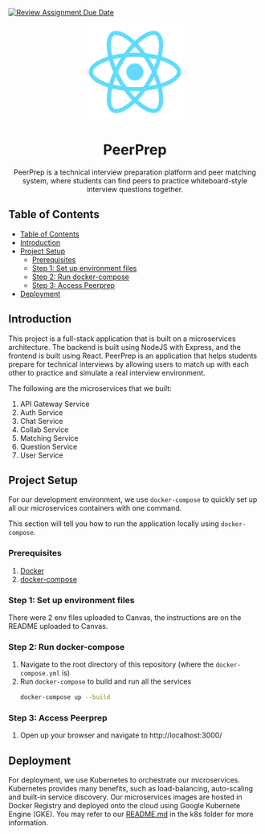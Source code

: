 [![Review Assignment Due Date](https://classroom.github.com/assets/deadline-readme-button-24ddc0f5d75046c5622901739e7c5dd533143b0c8e959d652212380cedb1ea36.svg)](https://classroom.github.com/a/6BOvYMwN)
<p align="center">
   <img src="frontend/public/logo192.png" alt="PeerPrep Logo" />
</p>
<h1 align="center">PeerPrep</h1>
<p align="center">PeerPrep is a technical interview preparation platform and peer matching system, where students can find peers to practice whiteboard-style interview questions together.</p>

## Table of Contents
- [Table of Contents](#table-of-contents)
- [Introduction](#introduction)
- [Project Setup](#project-setup)
  - [Prerequisites](#prerequisites)
  - [Step 1: Set up environment files](#step-1-set-up-environment-files)
  - [Step 2: Run docker-compose](#step-2-run-docker-compose)
  - [Step 3: Access Peerprep](#step-3-access-peerprep)
- [Deployment](#deployment)

## Introduction
This project is a full-stack application that is built on a microservices architecture. The backend is built using NodeJS with Express, and the frontend is built using React. PeerPrep is an application that helps students prepare for technical interviews by allowing users to match up with each other to practice and simulate a real interview environment.

The following are the microservices that we built:
1. API Gateway Service
2. Auth Service
3. Chat Service
4. Collab Service
5. Matching Service
6. Question Service
7. User Service

## Project Setup
For our development environment, we use `docker-compose` to quickly set up all our microservices containers with one command.

This section will tell you how to run the application locally using `docker-compose`.

### Prerequisites
1. [Docker](https://docs.docker.com/get-docker/)
2. [docker-compose](https://docs.docker.com/compose/install/)

### Step 1: Set up environment files
There were 2 env files uploaded to Canvas, the instructions are on the README uploaded to Canvas.

### Step 2: Run docker-compose
1. Navigate to the root directory of this repository (where the `docker-compose.yml` is)
2. Run `docker-compose` to build and run all the services
    ``` bash
    docker-compose up --build
    ```

### Step 3: Access Peerprep
1. Open up your browser and navigate to http://localhost:3000/

## Deployment
For deployment, we use Kubernetes to orchestrate our microservices. Kubernetes provides many benefits, such as load-balancing, auto-scaling and built-in service discovery.
Our microservices images are hosted in Docker Registry and deployed onto the cloud using Google Kubernete Engine (GKE). You may refer to our [README.md](./k8s/README.md) in the k8s folder for more information.